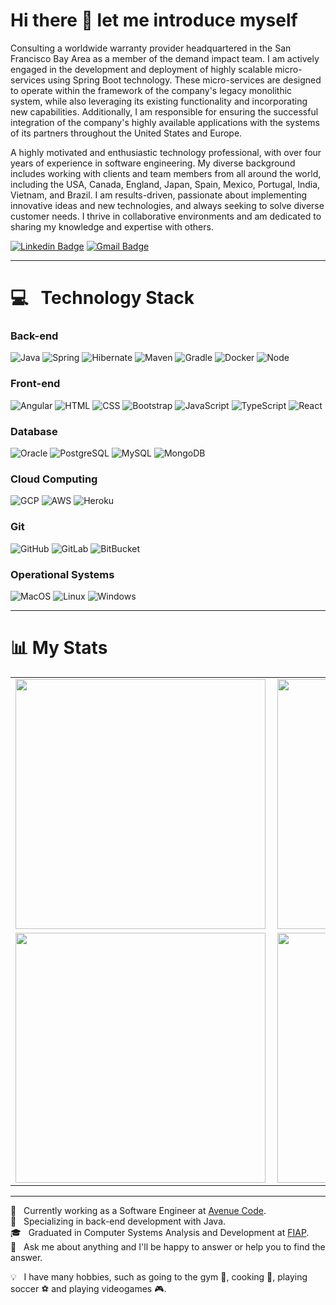 # Hi there 👋 let me introduce myself

Consulting a worldwide warranty provider headquartered in the San Francisco Bay Area as a member of the demand impact team. I am actively engaged in the development and deployment of highly scalable micro-services using Spring Boot technology. These micro-services are designed to operate within the framework of the company's legacy monolithic system, while also leveraging its existing functionality and incorporating new capabilities. Additionally, I am responsible for ensuring the successful integration of the company's highly available applications with the systems of its partners throughout the United States and Europe.

A highly motivated and enthusiastic technology professional, with over four years of experience in software engineering. My diverse background includes working with clients and team members from all around the world, including the USA, Canada, England, Japan, Spain, Mexico, Portugal, India, Vietnam, and Brazil. I am results-driven, passionate about implementing innovative ideas and new technologies, and always seeking to solve diverse customer needs. I thrive in collaborative environments and am dedicated to sharing my knowledge and expertise with others.

[![Linkedin Badge](https://img.shields.io/badge/-LinkedIn-0077B5?style=flat&logo=Linkedin&logoColor=white&link=https://www.linkedin.com/in/gabriel-guarido-oliveira/)](https://www.linkedin.com/in/gabriel-guarido-oliveira/) [![Gmail Badge](https://img.shields.io/badge/-Gmail-c5392a?style=flat&logo=Gmail&logoColor=white&link=mailto:gabrielguarido.oliveira@gmail.com)](mailto:gabrielguarido.oliveira@gmail.com)

---

# 💻 &nbsp; Technology Stack
### Back-end
![Java](https://img.shields.io/badge/-Java-ff961f?style=flat&logoColor=white&logo=java) ![Spring](https://img.shields.io/badge/-Spring-00d10d?style=flat&logoColor=white&logo=spring) ![Hibernate](https://img.shields.io/badge/-Hibernate-808080?style=flat&logoColor=white&logo=hibernate) ![Maven](https://img.shields.io/badge/-Maven-ff0000?style=flat&logoColor=orange&logo=apache) ![Gradle](https://img.shields.io/badge/-Gradle-599c71?style=flat&logoColor=white&logo=gradle) ![Docker](https://img.shields.io/badge/-Docker-3385ff?style=flat&logoColor=white&logo=docker) ![Node](https://img.shields.io/badge/-Node.js-00ab0b?style=flat&logoColor=white&logo=node.js)

### Front-end
![Angular](https://img.shields.io/badge/-Angular-ff0d00?style=flat&logoColor=white&logo=angular) ![HTML](https://img.shields.io/badge/-HTML-ff0d00?style=flat&logoColor=white&logo=html5) ![CSS](https://img.shields.io/badge/-CSS-196eff?style=flat&logoColor=white&logo=css3) ![Bootstrap](https://img.shields.io/badge/-Bootstrap-8c1aff?style=flat&logoColor=white&logo=bootstrap) ![JavaScript](https://img.shields.io/badge/-JavaScript-ffdd19?style=flat&logoColor=white&logo=javascript) ![TypeScript](https://img.shields.io/badge/-TypeScript-19a7ff?style=flat&logoColor=white&logo=typescript) ![React](https://img.shields.io/badge/-React-000000?style=flat&logoColor=white&logo=react)

### Database
![Oracle](https://img.shields.io/badge/-Oracle-ff0d00?style=flat&logoColor=white&logo=oracle) ![PostgreSQL](https://img.shields.io/badge/-Postgresql-19a7ff?style=flat&logoColor=white&logo=postgresql) ![MySQL](https://img.shields.io/badge/-Mysql-19a7ff?style=flat&logoColor=white&logo=mysql) ![MongoDB](https://img.shields.io/badge/-MongoDB-00d300f?style=flat&logoColor=white&logo=mongodb)

### Cloud Computing
![GCP](https://img.shields.io/badge/-Google%20Cloud-4e84f2?style=flat&logoColor=white&logo=google-cloud) ![AWS](https://img.shields.io/badge/-AWS-000?style=flat&logoColor=amazon&logo=amazon) ![Heroku](https://img.shields.io/badge/-Heroku-6600ff?style=flat&logoColor=white&logo=heroku)

### Git
![GitHub](https://img.shields.io/badge/-GitHub-000000?style=flat&logoColor=white&logo=github) ![GitLab](https://img.shields.io/badge/-GitLab-ff6c00?style=flat&logoColor=white&logo=gitlab) ![BitBucket](https://img.shields.io/badge/-BitBucket-1962e5?style=flat&logoColor=white&logo=bitbucket)

### Operational Systems
![MacOS](https://img.shields.io/badge/-MacOS-cccccc?style=flat&logoColor=white&logo=apple) ![Linux](https://img.shields.io/badge/-Linux-000000?style=flat&logoColor=yellow&logo=linux) ![Windows](https://img.shields.io/badge/-Windows-0066ff?style=flat&logoColor=white&logo=windows)

---

# 📊 My Stats
<center>
  <table>
    <tr>
        <td><img width="400px" align="left" src="https://github-readme-stats.vercel.app/api/top-langs/?username=gabrielguarido&hide=html&layout=compact&theme=dracula" /></td>
        <td><img width="400px" align="left" src="https://github-readme-stats.vercel.app/api?username=gabrielguarido&theme=dracula" /></td>
    </tr>
      <tr>
        <td><img width="400px" align="left" src="https://github-readme-stats.vercel.app/api/pin/?username=gabrielguarido&repo=AlgamoneyAPI&theme=dracula" /></td>
        <td><img width="400px" align="left" src="https://github-readme-stats.vercel.app/api/pin/?username=gabrielguarido&repo=algafood-api&theme=dracula" /></td>
    </tr>  
  </table>
</center>

---

💼 &nbsp; Currently working as a Software Engineer at [Avenue Code](https://www.avenuecode.com/). <br/>
🚀 &nbsp; Specializing in back-end development with Java. <br/>
🎓 &nbsp; Graduated in Computer Systems Analysis and Development at [FIAP](https://www.fiap.com.br/). <br/>
💬 &nbsp; Ask me about anything and I'll be happy to answer or help you to find the answer. <br/>

💡 &nbsp; I have many hobbies, such as going to the gym 💪, cooking 🍪, playing soccer ⚽ and playing videogames 🎮.
